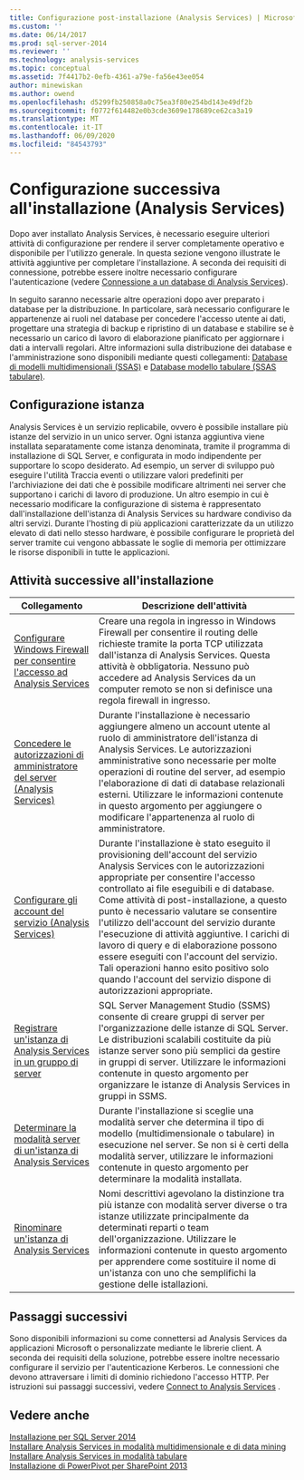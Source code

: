 ```yaml
---
title: Configurazione post-installazione (Analysis Services) | Microsoft Docs
ms.custom: ''
ms.date: 06/14/2017
ms.prod: sql-server-2014
ms.reviewer: ''
ms.technology: analysis-services
ms.topic: conceptual
ms.assetid: 7f4417b2-0efb-4361-a79e-fa56e43ee054
author: minewiskan
ms.author: owend
ms.openlocfilehash: d5299fb250858a0c75ea3f80e254bd143e49df2b
ms.sourcegitcommit: f0772f614482e0b3cde3609e178689ce62ca3a19
ms.translationtype: MT
ms.contentlocale: it-IT
ms.lasthandoff: 06/09/2020
ms.locfileid: "84543793"
---
```

# <a name="post-install-configuration-analysis-services"></a>Configurazione successiva all'installazione (Analysis Services)
  Dopo aver installato Analysis Services, è necessario eseguire ulteriori attività di configurazione per rendere il server completamente operativo e disponibile per l'utilizzo generale. In questa sezione vengono illustrate le attività aggiuntive per completare l'installazione. A seconda dei requisiti di connessione, potrebbe essere inoltre necessario configurare l'autenticazione (vedere [Connessione a un database di Analysis Services](connect-to-analysis-services.md)).  
  
 In seguito saranno necessarie altre operazioni dopo aver preparato i database per la distribuzione. In particolare, sarà necessario configurare le appartenenze ai ruoli nel database per concedere l'accesso utente ai dati, progettare una strategia di backup e ripristino di un database e stabilire se è necessario un carico di lavoro di elaborazione pianificato per aggiornare i dati a intervalli regolari. Altre informazioni sulla distribuzione dei database e l'amministrazione sono disponibili mediante questi collegamenti: [Database di modelli multidimensionali &#40;SSAS&#41;](../multidimensional-models/multidimensional-model-databases-ssas.md) e [Database modello tabulare &#40;SSAS tabulare&#41;](../tabular-models/tabular-model-databases-ssas-tabular.md).  
  
## <a name="instance-configuration"></a>Configurazione istanza  
 Analysis Services è un servizio replicabile, ovvero è possibile installare più istanze del servizio in un unico server. Ogni istanza aggiuntiva viene installata separatamente come istanza denominata, tramite il programma di installazione di SQL Server, e configurata in modo indipendente per supportare lo scopo desiderato. Ad esempio, un server di sviluppo può eseguire l'utilità Traccia eventi o utilizzare valori predefiniti per l'archiviazione dei dati che è possibile modificare altrimenti nei server che supportano i carichi di lavoro di produzione. Un altro esempio in cui è necessario modificare la configurazione di sistema è rappresentato dall'installazione dell'istanza di Analysis Services su hardware condiviso da altri servizi. Durante l'hosting di più applicazioni caratterizzate da un utilizzo elevato di dati nello stesso hardware, è possibile configurare le proprietà del server tramite cui vengono abbassate le soglie di memoria per ottimizzare le risorse disponibili in tutte le applicazioni.  
  
## <a name="post-installation-tasks"></a>Attività successive all'installazione  
  
|Collegamento|Descrizione dell'attività|  
|----------|----------------------|  
|[Configurare Windows Firewall per consentire l'accesso ad Analysis Services](configure-the-windows-firewall-to-allow-analysis-services-access.md)|Creare una regola in ingresso in Windows Firewall per consentire il routing delle richieste tramite la porta TCP utilizzata dall'istanza di Analysis Services. Questa attività è obbligatoria. Nessuno può accedere ad Analysis Services da un computer remoto se non si definisce una regola firewall in ingresso.|  
|[Concedere le autorizzazioni di amministratore del server &#40;Analysis Services&#41;](grant-server-admin-rights-to-an-analysis-services-instance.md)|Durante l'installazione è necessario aggiungere almeno un account utente al ruolo di amministratore dell'istanza di Analysis Services. Le autorizzazioni amministrative sono necessarie per molte operazioni di routine del server, ad esempio l'elaborazione di dati di database relazionali esterni. Utilizzare le informazioni contenute in questo argomento per aggiungere o modificare l'appartenenza al ruolo di amministratore.|  
|[Configurare gli account del servizio &#40;Analysis Services&#41;](configure-service-accounts-analysis-services.md)|Durante l'installazione è stato eseguito il provisioning dell'account del servizio Analysis Services con le autorizzazioni appropriate per consentire l'accesso controllato ai file eseguibili e di database. Come attività di post-installazione, a questo punto è necessario valutare se consentire l'utilizzo dell'account del servizio durante l'esecuzione di attività aggiuntive. I carichi di lavoro di query e di elaborazione possono essere eseguiti con l'account del servizio. Tali operazioni hanno esito positivo solo quando l'account del servizio dispone di autorizzazioni appropriate.|  
|[Registrare un'istanza di Analysis Services in un gruppo di server](register-an-analysis-services-instance-in-a-server-group.md)|SQL Server Management Studio (SSMS) consente di creare gruppi di server per l'organizzazione delle istanze di SQL Server. Le distribuzioni scalabili costituite da più istanze server sono più semplici da gestire in gruppi di server. Utilizzare le informazioni contenute in questo argomento per organizzare le istanze di Analysis Services in gruppi in SSMS.|  
|[Determinare la modalità server di un'istanza di Analysis Services](determine-the-server-mode-of-an-analysis-services-instance.md)|Durante l'installazione si sceglie una modalità server che determina il tipo di modello (multidimensionale o tabulare) in esecuzione nel server. Se non si è certi della modalità server, utilizzare le informazioni contenute in questo argomento per determinare la modalità installata.|  
|[Rinominare un'istanza di Analysis Services](rename-an-analysis-services-instance.md)|Nomi descrittivi agevolano la distinzione tra più istanze con modalità server diverse o tra istanze utilizzate principalmente da determinati reparti o team dell'organizzazione. Utilizzare le informazioni contenute in questo argomento per apprendere come sostituire il nome di un'istanza con uno che semplifichi la gestione delle istallazioni.|  
  
## <a name="next-steps"></a>Passaggi successivi  
 Sono disponibili informazioni su come connettersi ad Analysis Services da applicazioni Microsoft o personalizzate mediante le librerie client. A seconda dei requisiti della soluzione, potrebbe essere inoltre necessario configurare il servizio per l'autenticazione Kerberos. Le connessioni che devono attraversare i limiti di dominio richiedono l'accesso HTTP. Per istruzioni sui passaggi successivi, vedere [Connect to Analysis Services](connect-to-analysis-services.md) .  
  
## <a name="see-also"></a>Vedere anche  
 [Installazione per SQL Server 2014](../../../2014/database-engine/install-windows/installation-for-sql-server.md)   
 [Installare Analysis Services in modalità multidimensionale e di data mining](../../sql-server/install/install-analysis-services-in-multidimensional-and-data-mining-mode.md)   
 [Installare Analysis Services in modalità tabulare](install-windows/install-analysis-services.md)   
 [Installazione di PowerPivot per SharePoint 2013](install-windows/install-analysis-services-in-power-pivot-mode.md)  
  
  
